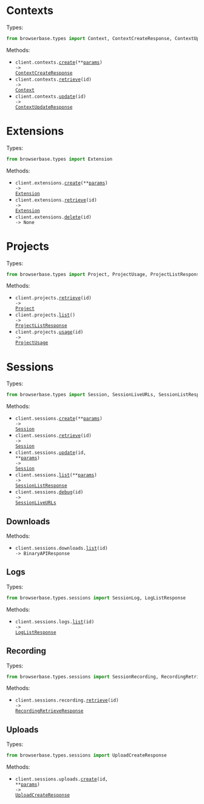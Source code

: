 # Contexts

Types:

```python
from browserbase.types import Context, ContextCreateResponse, ContextUpdateResponse
```

Methods:

- <code title="post /v1/contexts">client.contexts.<a href="./src/browserbase/resources/contexts.py">create</a>(\*\*<a href="src/browserbase/types/context_create_params.py">params</a>) -> <a href="./src/browserbase/types/context_create_response.py">ContextCreateResponse</a></code>
- <code title="get /v1/contexts/{id}">client.contexts.<a href="./src/browserbase/resources/contexts.py">retrieve</a>(id) -> <a href="./src/browserbase/types/context.py">Context</a></code>
- <code title="put /v1/contexts/{id}">client.contexts.<a href="./src/browserbase/resources/contexts.py">update</a>(id) -> <a href="./src/browserbase/types/context_update_response.py">ContextUpdateResponse</a></code>

# Extensions

Types:

```python
from browserbase.types import Extension
```

Methods:

- <code title="post /v1/extensions">client.extensions.<a href="./src/browserbase/resources/extensions.py">create</a>(\*\*<a href="src/browserbase/types/extension_create_params.py">params</a>) -> <a href="./src/browserbase/types/extension.py">Extension</a></code>
- <code title="get /v1/extensions/{id}">client.extensions.<a href="./src/browserbase/resources/extensions.py">retrieve</a>(id) -> <a href="./src/browserbase/types/extension.py">Extension</a></code>
- <code title="delete /v1/extensions/{id}">client.extensions.<a href="./src/browserbase/resources/extensions.py">delete</a>(id) -> None</code>

# Projects

Types:

```python
from browserbase.types import Project, ProjectUsage, ProjectListResponse
```

Methods:

- <code title="get /v1/projects/{id}">client.projects.<a href="./src/browserbase/resources/projects.py">retrieve</a>(id) -> <a href="./src/browserbase/types/project.py">Project</a></code>
- <code title="get /v1/projects">client.projects.<a href="./src/browserbase/resources/projects.py">list</a>() -> <a href="./src/browserbase/types/project_list_response.py">ProjectListResponse</a></code>
- <code title="get /v1/projects/{id}/usage">client.projects.<a href="./src/browserbase/resources/projects.py">usage</a>(id) -> <a href="./src/browserbase/types/project_usage.py">ProjectUsage</a></code>

# Sessions

Types:

```python
from browserbase.types import Session, SessionLiveURLs, SessionListResponse
```

Methods:

- <code title="post /v1/sessions">client.sessions.<a href="./src/browserbase/resources/sessions/sessions.py">create</a>(\*\*<a href="src/browserbase/types/session_create_params.py">params</a>) -> <a href="./src/browserbase/types/session.py">Session</a></code>
- <code title="get /v1/sessions/{id}">client.sessions.<a href="./src/browserbase/resources/sessions/sessions.py">retrieve</a>(id) -> <a href="./src/browserbase/types/session.py">Session</a></code>
- <code title="post /v1/sessions/{id}">client.sessions.<a href="./src/browserbase/resources/sessions/sessions.py">update</a>(id, \*\*<a href="src/browserbase/types/session_update_params.py">params</a>) -> <a href="./src/browserbase/types/session.py">Session</a></code>
- <code title="get /v1/sessions">client.sessions.<a href="./src/browserbase/resources/sessions/sessions.py">list</a>(\*\*<a href="src/browserbase/types/session_list_params.py">params</a>) -> <a href="./src/browserbase/types/session_list_response.py">SessionListResponse</a></code>
- <code title="get /v1/sessions/{id}/debug">client.sessions.<a href="./src/browserbase/resources/sessions/sessions.py">debug</a>(id) -> <a href="./src/browserbase/types/session_live_urls.py">SessionLiveURLs</a></code>

## Downloads

Methods:

- <code title="get /v1/sessions/{id}/downloads">client.sessions.downloads.<a href="./src/browserbase/resources/sessions/downloads.py">list</a>(id) -> BinaryAPIResponse</code>

## Logs

Types:

```python
from browserbase.types.sessions import SessionLog, LogListResponse
```

Methods:

- <code title="get /v1/sessions/{id}/logs">client.sessions.logs.<a href="./src/browserbase/resources/sessions/logs.py">list</a>(id) -> <a href="./src/browserbase/types/sessions/log_list_response.py">LogListResponse</a></code>

## Recording

Types:

```python
from browserbase.types.sessions import SessionRecording, RecordingRetrieveResponse
```

Methods:

- <code title="get /v1/sessions/{id}/recording">client.sessions.recording.<a href="./src/browserbase/resources/sessions/recording.py">retrieve</a>(id) -> <a href="./src/browserbase/types/sessions/recording_retrieve_response.py">RecordingRetrieveResponse</a></code>

## Uploads

Types:

```python
from browserbase.types.sessions import UploadCreateResponse
```

Methods:

- <code title="post /v1/sessions/{id}/uploads">client.sessions.uploads.<a href="./src/browserbase/resources/sessions/uploads.py">create</a>(id, \*\*<a href="src/browserbase/types/sessions/upload_create_params.py">params</a>) -> <a href="./src/browserbase/types/sessions/upload_create_response.py">UploadCreateResponse</a></code>
